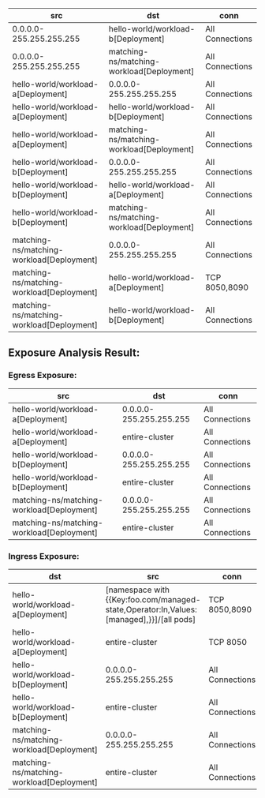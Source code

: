| src | dst | conn |
|-----|-----|------|
| 0.0.0.0-255.255.255.255 | hello-world/workload-b[Deployment] | All Connections |
| 0.0.0.0-255.255.255.255 | matching-ns/matching-workload[Deployment] | All Connections |
| hello-world/workload-a[Deployment] | 0.0.0.0-255.255.255.255 | All Connections |
| hello-world/workload-a[Deployment] | hello-world/workload-b[Deployment] | All Connections |
| hello-world/workload-a[Deployment] | matching-ns/matching-workload[Deployment] | All Connections |
| hello-world/workload-b[Deployment] | 0.0.0.0-255.255.255.255 | All Connections |
| hello-world/workload-b[Deployment] | hello-world/workload-a[Deployment] | All Connections |
| hello-world/workload-b[Deployment] | matching-ns/matching-workload[Deployment] | All Connections |
| matching-ns/matching-workload[Deployment] | 0.0.0.0-255.255.255.255 | All Connections |
| matching-ns/matching-workload[Deployment] | hello-world/workload-a[Deployment] | TCP 8050,8090 |
| matching-ns/matching-workload[Deployment] | hello-world/workload-b[Deployment] | All Connections |
## Exposure Analysis Result:
### Egress Exposure:
| src | dst | conn |
|-----|-----|------|
| hello-world/workload-a[Deployment] | 0.0.0.0-255.255.255.255 | All Connections |
| hello-world/workload-a[Deployment] | entire-cluster | All Connections |
| hello-world/workload-b[Deployment] | 0.0.0.0-255.255.255.255 | All Connections |
| hello-world/workload-b[Deployment] | entire-cluster | All Connections |
| matching-ns/matching-workload[Deployment] | 0.0.0.0-255.255.255.255 | All Connections |
| matching-ns/matching-workload[Deployment] | entire-cluster | All Connections |

### Ingress Exposure:
| dst | src | conn |
|-----|-----|------|
| hello-world/workload-a[Deployment] | [namespace with {{Key:foo.com/managed-state,Operator:In,Values:[managed],}}]/[all pods] | TCP 8050,8090 |
| hello-world/workload-a[Deployment] | entire-cluster | TCP 8050 |
| hello-world/workload-b[Deployment] | 0.0.0.0-255.255.255.255 | All Connections |
| hello-world/workload-b[Deployment] | entire-cluster | All Connections |
| matching-ns/matching-workload[Deployment] | 0.0.0.0-255.255.255.255 | All Connections |
| matching-ns/matching-workload[Deployment] | entire-cluster | All Connections |
